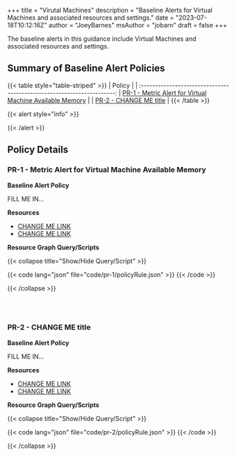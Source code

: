 +++
title = "Virutal Machines"
description = "Baseline Alerts for Virtual Machines and associated resources and settings."
date = "2023-07-18T10:12:16Z"
author = "JoeyBarnes"
msAuthor = "jobarn"
draft = false
+++

The baseline alerts in this guidance include Virtual Machines and associated resources and settings.

## Summary of Baseline Alert Policies

{{< table style="table-striped" >}}
| Policy                                    |
| :---------------------------------------------------------------------: 
| [PR-1 - Metric Alert for Virtual Machine Available Memory](#pr-1---metric-alert-for-virtual-machine-available-memory) |
| [PR-2 - CHANGE ME title](#pr-2---change-me-title) |
{{< /table >}}

{{< alert style="info" >}}

{{< /alert >}}

## Policy Details

### PR-1 - Metric Alert for Virtual Machine Available Memory

**Baseline Alert Policy**

FILL ME IN...

**Resources**

- [CHANGE ME LINK](https://aka.ms)
- [CHANGE ME LINK](https://aka.ms)

**Resource Graph Query/Scripts**

{{< collapse title="Show/Hide Query/Script" >}}

{{< code lang="json" file="code/pr-1/policyRule.json" >}} {{< /code >}}

{{< /collapse >}}

<br><br>

### PR-2 - CHANGE ME title

**Baseline Alert Policy**

FILL ME IN...

**Resources**

- [CHANGE ME LINK](https://aka.ms)
- [CHANGE ME LINK](https://aka.ms)

**Resource Graph Query/Scripts**

{{< collapse title="Show/Hide Query/Script" >}}

{{< code lang="json" file="code/pr-2/policyRule.json" >}} {{< /code >}}

{{< /collapse >}}

<br><br>
